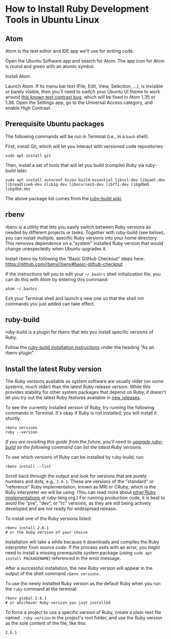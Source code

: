 # How to Install Ruby Development Tools in Ubuntu Linux

## Atom

Atom is the text editor and IDE app we'll use for writing code. 

Open the Ubuntu Software app and search for Atom. The app icon for Atom is round and green with an atomic symbol.

Install Atom.

Launch Atom. If its menu bar text (File, Edit, View, Selection, …), is invisible or barely visible, then you'll need to switch your Ubuntu UI theme to work around [this known text contrast bug](https://github.com/atom/atom/issues/18535), which will be fixed in Atom 1.35 or 1.36. Open the Settings app, go to the Universal Access category, and enable High Contrast.

## Prerequisite Ubuntu packages

The following commands will be run in Terminal (i.e., in a `bash` shell).

First, install Git, which will let you interact with versioned code repositories:  
```
sudo apt install git
```

Then, install a set of tools that will let you build (compile) Ruby via ruby-build later:  
```
sudo apt install autoconf bison build-essential libssl-dev libyaml-dev libreadline6-dev zlib1g-dev libncurses5-dev libffi-dev libgdbm5 libgdbm-dev
```
The above package list comes from the [ruby-build wiki](https://github.com/rbenv/ruby-build/wiki#suggested-build-environment).

## rbenv

rbenv is a utility that lets you easily switch between Ruby versions as needed by different projects or tasks. Together with ruby-build (see below), you can install multiple, specific Ruby versions into your home directory. This removes dependence on a "system" installed Ruby version that would change unexpectedly when Ubuntu upgrades it.

Install rbenv by following the "Basic GitHub Checkout" steps here:  
https://github.com/rbenv/rbenv#basic-github-checkout

If the instructions tell you to edit your `~/.bashrc` shell initialization file, you can do this with Atom by entering this command:  
```
atom ~/.bashrc
```

Exit your Terminal shell and launch a new one so that the shell init commands you just added can take effect.


## ruby-build

ruby-build is a plugin for rbenv that lets you install specific versions of Ruby.

Follow the [ruby-build installation instructions](https://github.com/rbenv/ruby-build#installation) under the heading "As an rbenv plugin".


## Install the latest Ruby version

The Ruby versions available as system software are usually older (on some systems, much older) than the latest Ruby release version. While this provides stability for other system packages that depend on Ruby, it doesn't let you try out the latest Ruby features available in [new releases](https://www.ruby-lang.org/en/news/).

To see the currently installed version of Ruby, try running the following commands in Terminal. It's okay if Ruby is not installed; you will install it shortly.  
```
rbenv versions
ruby --version
```

_If you are revisiting this guide from the future, you'll need to [upgrade ruby-build](https://github.com/rbenv/ruby-build#upgrading) so the following command can list the latest Ruby versions._

To see which versions of Ruby can be installed by ruby-build, run:  
```
rbenv install --list
```

Scroll back through the output and look for versions that are purely numbers and dots, e.g., `2.6.1`. These are versions of the "standard" or "reference" Ruby implementation, known as MRI or CRuby, which is the Ruby interpreter we will be using. (You can read more about [other Ruby implementations](https://www.ruby-lang.org/en/about/) at ruby-lang.org.) For running production code, it is best to avoid the "pre", "dev", or "rc" versions, as they are still being actively developed and are not ready for widespread release.

To install one of the Ruby versions listed:  
```
rbenv install 2.6.1
# or the Ruby version of your choice
```

Installation will take a while because it downloads and compiles the Ruby interpreter from source code. If the process exits with an error, you might need to install a missing prerequisite system package (using `sudo apt install PACKAGENAME`) referenced in the error message.

After a successful installation, the new Ruby version will appear in the output of the shell command  `rbenv versions`.

To use the newly installed Ruby version as the default Ruby when you run the `ruby` command at the terminal:  
```
rbenv global 2.6.1
# or whichever Ruby version you just installed
```

To force a project to use a specific version of Ruby, create a plain-text file named `.ruby-version` in the project's root folder, and use the Ruby version as the sole content of the file, like this:  
```
2.6.1
```
